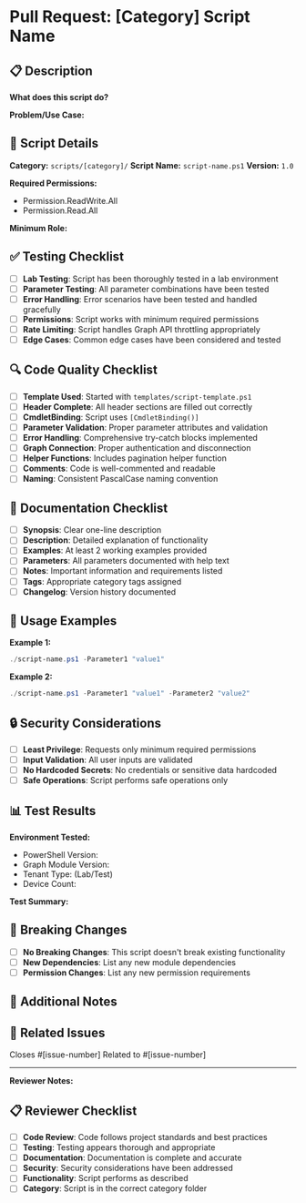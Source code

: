 # Pull Request: [Category] Script Name

## 📋 Description

**What does this script do?**
<!-- Provide a clear description of the script's functionality -->

**Problem/Use Case:**
<!-- Describe the problem this script solves or the use case it addresses -->

## 📁 Script Details

**Category:** `scripts/[category]/`
**Script Name:** `script-name.ps1`
**Version:** `1.0`

**Required Permissions:**
<!-- List all Microsoft Graph API permissions required -->
- Permission.ReadWrite.All
- Permission.Read.All

**Minimum Role:** 
<!-- Specify the minimum Intune/Azure AD role required -->

## ✅ Testing Checklist

- [ ] **Lab Testing**: Script has been thoroughly tested in a lab environment
- [ ] **Parameter Testing**: All parameter combinations have been tested
- [ ] **Error Handling**: Error scenarios have been tested and handled gracefully
- [ ] **Permissions**: Script works with minimum required permissions
- [ ] **Rate Limiting**: Script handles Graph API throttling appropriately
- [ ] **Edge Cases**: Common edge cases have been considered and tested

## 🔍 Code Quality Checklist

- [ ] **Template Used**: Started with `templates/script-template.ps1`
- [ ] **Header Complete**: All header sections are filled out correctly
- [ ] **CmdletBinding**: Script uses `[CmdletBinding()]`
- [ ] **Parameter Validation**: Proper parameter attributes and validation
- [ ] **Error Handling**: Comprehensive try-catch blocks implemented
- [ ] **Graph Connection**: Proper authentication and disconnection
- [ ] **Helper Functions**: Includes pagination helper function
- [ ] **Comments**: Code is well-commented and readable
- [ ] **Naming**: Consistent PascalCase naming convention

## 📖 Documentation Checklist

- [ ] **Synopsis**: Clear one-line description
- [ ] **Description**: Detailed explanation of functionality
- [ ] **Examples**: At least 2 working examples provided
- [ ] **Parameters**: All parameters documented with help text
- [ ] **Notes**: Important information and requirements listed
- [ ] **Tags**: Appropriate category tags assigned
- [ ] **Changelog**: Version history documented

## 🚀 Usage Examples

**Example 1:**
```powershell
./script-name.ps1 -Parameter1 "value1"
```
<!-- Describe what this example does -->

**Example 2:**
```powershell
./script-name.ps1 -Parameter1 "value1" -Parameter2 "value2"
```
<!-- Describe what this example does -->

## 🔒 Security Considerations

- [ ] **Least Privilege**: Requests only minimum required permissions
- [ ] **Input Validation**: All user inputs are validated
- [ ] **No Hardcoded Secrets**: No credentials or sensitive data hardcoded
- [ ] **Safe Operations**: Script performs safe operations only

## 📊 Test Results

**Environment Tested:**
- PowerShell Version: 
- Graph Module Version: 
- Tenant Type: (Lab/Test)
- Device Count: 

**Test Summary:**
<!-- Provide a brief summary of your testing results -->

## 🔄 Breaking Changes

- [ ] **No Breaking Changes**: This script doesn't break existing functionality
- [ ] **New Dependencies**: List any new module dependencies
- [ ] **Permission Changes**: List any new permission requirements

## 📝 Additional Notes

<!-- Any additional information that reviewers should know -->

## 🔗 Related Issues

Closes #[issue-number]
Related to #[issue-number]

---

**Reviewer Notes:**
<!-- This section can be used by reviewers for feedback -->

## 📋 Reviewer Checklist

- [ ] **Code Review**: Code follows project standards and best practices
- [ ] **Testing**: Testing appears thorough and appropriate
- [ ] **Documentation**: Documentation is complete and accurate
- [ ] **Security**: Security considerations have been addressed
- [ ] **Functionality**: Script performs as described
- [ ] **Category**: Script is in the correct category folder 
